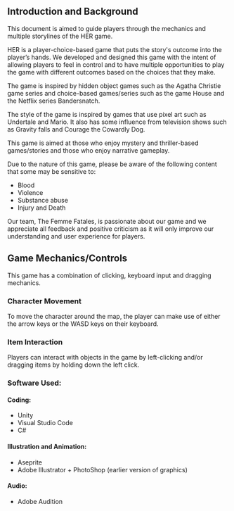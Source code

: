 ## Introduction and Background 
This document is aimed to guide players through the mechanics and multiple storylines of the HER game. 

HER is a player-choice-based game that puts the story's outcome into the player’s hands. We developed and designed this game with the intent of allowing players to feel in control and to have multiple opportunities to play the game with different outcomes based on the choices that they make.

The game is inspired by hidden object games such as the Agatha Christie game series and choice-based games/series such as the game House and the Netflix series Bandersnatch.  

The style of the game is inspired by games that use pixel art such as Undertale and Mario. It also has some influence from television shows such as Gravity falls and Courage the Cowardly Dog.

This game is aimed at those who enjoy mystery and thriller-based games/stories and those who enjoy narrative gameplay. 

Due to the nature of this game, please be aware of the following content that some may be sensitive to:

- Blood 
- Violence 
- Substance abuse
- Injury and Death

Our team, The Femme Fatales, is passionate about our game and we appreciate all feedback and positive criticism as it will only improve our understanding and user experience for players. 

## Game Mechanics/Controls
This game has a combination of clicking, keyboard input and dragging mechanics.

### Character Movement
To move the character around the map, the player can make use of either the arrow keys or the WASD keys on their keyboard.

### Item Interaction
Players can interact with objects in the game by left-clicking and/or dragging items by holding down the left click.

### Software Used: 
#### Coding: 
- Unity 
- Visual Studio Code 
- C# 

#### Illustration and Animation:
- Aseprite
- Adobe Illustrator + PhotoShop (earlier version of graphics)

#### Audio:
 - Adobe Audition

